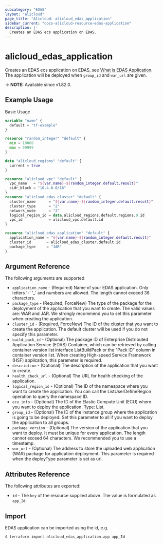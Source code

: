 ```yaml
---
subcategory: "EDAS"
layout: "alicloud"
page_title: "Alicloud: alicloud_edas_application"
sidebar_current: "docs-alicloud-resource-edas-application"
description: |-
  Creates an EDAS ecs application on EDAS.
---
```


# alicloud_edas_application

Creates an EDAS ecs application on EDAS, see [What is EDAS Application](https://www.alibabacloud.com/help/en/edas/developer-reference/api-edas-2017-08-01-insertapplication). The application will be deployed when `group_id` and `war_url` are given.

-> **NOTE:** Available since v1.82.0.

## Example Usage

Basic Usage

```terraform
variable "name" {
  default = "tf-example"
}

resource "random_integer" "default" {
  min = 10000
  max = 99999
}

data "alicloud_regions" "default" {
  current = true
}

resource "alicloud_vpc" "default" {
  vpc_name   = "${var.name}-${random_integer.default.result}"
  cidr_block = "10.4.0.0/16"
}
resource "alicloud_edas_cluster" "default" {
  cluster_name      = "${var.name}-${random_integer.default.result}"
  cluster_type      = "2"
  network_mode      = "2"
  logical_region_id = data.alicloud_regions.default.regions.0.id
  vpc_id            = alicloud_vpc.default.id
}

resource "alicloud_edas_application" "default" {
  application_name = "${var.name}-${random_integer.default.result}"
  cluster_id       = alicloud_edas_cluster.default.id
  package_type     = "JAR"
}
```

## Argument Reference

The following arguments are supported:

* `application_name` - (Required) Name of your EDAS application. Only letters '-' '_' and numbers are allowed. The length cannot exceed 36 characters.
* `package_type` - (Required, ForceNew) The type of the package for the deployment of the application that you want to create. The valid values are: WAR and JAR. We strongly recommend you to set this parameter when creating the application.
* `cluster_id` - (Required, ForceNew) The ID of the cluster that you want to create the application. The default cluster will be used if you do not specify this parameter. 
* `build_pack_id` - (Optional) The package ID of Enterprise Distributed Application Service (EDAS) Container, which can be retrieved by calling container version list interface ListBuildPack or the "Pack ID" column in container version list. When creating High-speed Service Framework (HSF) application, this parameter is required.
* `descriotion` - (Optional) The description of the application that you want to create.
* `health_check_url` - (Optional) The URL for health checking of the application.
* `logical_region_id` - (Optional) The ID of the namespace where you want to create the application. You can call the ListUserDefineRegion operation to query the namespace ID.
* `ecu_info` - (Optional) The ID of the Elastic Compute Unit (ECU) where you want to deploy the application. Type: List.
* `group_id` - (Optional) The ID of the instance group where the application is going to be deployed. Set this parameter to all if you want to deploy the application to all groups.
* `package_version` - (Optional) The version of the application that you want to deploy. It must be unique for every application. The length cannot exceed 64 characters. We recommended you to use a timestamp.
* `war_url` - (Optional) The address to store the uploaded web application (WAR) package for application deployment. This parameter is required when the deployType parameter is set as url.

## Attributes Reference

The following attributes are exported:

* `id` - The `key` of the resource supplied above. The value is formulated as `app_Id`.

## Import

EDAS application can be imported using the id, e.g.

```shell
$ terraform import alicloud_edas_application.app app_Id
```
